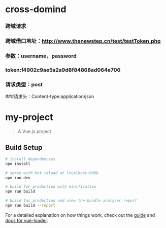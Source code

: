 # cross-domind

### 跨域请求

### 跨域借口地址：http://www.thenewstep.cn/test/testToken.php

### 参数：username，password

### token:f4902c9ae5a2a9d8f84868ad064e706

### 请求类型：post

###请求头：Content-type:application/json

# my-project

> A Vue.js project

## Build Setup

``` bash
# install dependencies
npm install

# serve with hot reload at localhost:8080
npm run dev

# build for production with minification
npm run build

# build for production and view the bundle analyzer report
npm run build --report
```

For a detailed explanation on how things work, check out the [guide](http://vuejs-templates.github.io/webpack/) and [docs for vue-loader](http://vuejs.github.io/vue-loader).
